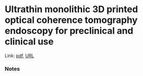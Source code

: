 
# Ultrathin monolithic 3D printed optical coherence tomography endoscopy for preclinical and clinical use

Link: [pdf](zotero://select/items/@Li2020Ultrathin), [URL](http://www.nature.com/articles/s41377-020-00365-w)

### Notes